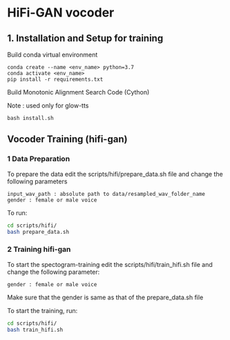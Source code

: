 # HiFi-GAN vocoder

## 1. Installation and Setup for training

Build conda virtual environment
```
conda create --name <env_name> python=3.7
conda activate <env_name>
pip install -r requirements.txt
```
Build Monotonic Alignment Search Code (Cython)

Note : used only for glow-tts
```
bash install.sh
```

## Vocoder Training (hifi-gan)

### 1 Data Preparation

To prepare the data edit the scripts/hifi/prepare_data.sh file and change the following parameters
```
input_wav_path : absolute path to data/resampled_wav_folder_name
gender : female or male voice
```
To run:  
```bash
cd scripts/hifi/
bash prepare_data.sh
```
### 2 Training hifi-gan

To start the spectogram-training edit the scripts/hifi/train_hifi.sh file and change the following parameter:
```
gender : female or male voice
```
Make sure that the gender is same as that of the prepare_data.sh file

To start the training, run:  
```bash
cd scripts/hifi/
bash train_hifi.sh
```
